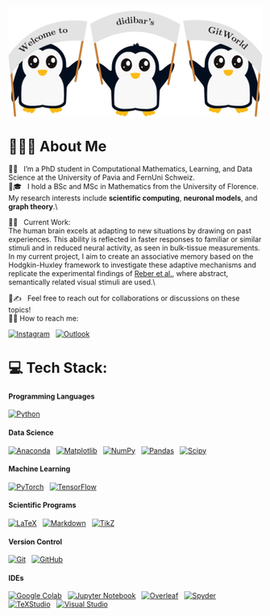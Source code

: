 ![BannerPNG](https://github.com/didibar/didibar/blob/main/Pingu/Pingu_2/Pingu2.jpg)

# 👩🏻‍💻 About Me

🐧💡 &nbsp; I’m a PhD student in Computational Mathematics, Learning, and Data Science at the University of Pavia and FernUni Schweiz.\
🐧🎓 &nbsp; I hold a BSc and MSc in Mathematics from the University of Florence. My research interests include **scientific computing**, **neuronal models**, and **graph theory**.\


🐧🧠 &nbsp; Current Work:\
The human brain excels at adapting to new situations by drawing on past experiences. This ability is reflected in faster responses to familiar or similar stimuli and in reduced neural activity, as seen in bulk-tissue measurements. In my current project, I aim to create an associative memory based on the Hodgkin-Huxley framework to investigate these adaptive mechanisms and replicate the experimental findings of [Reber et al.](https://github.com/rebrowski/neuralAdapatationInMTL), where abstract, semantically related visual stimuli are used.\

🐧✍️ &nbsp; Feel free to reach out for collaborations or discussions on these topics!\
🐧💬 How to reach me:

<a href="https://instagram.com/diletta.bartolini"><img alt="Instagram" src="https://img.shields.io/badge/-Instagram-05122A?logo=Instagram"/></a> &nbsp;
<a href="mailto:dilettabartolini98@live.it"><img alt="Outlook" src="https://img.shields.io/badge/-Outlook-05122A?style=flat&logo=microsoftoutlook"/></a> &nbsp;

# 💻 Tech Stack:

#### **Programming Languages**

[![Python](https://img.shields.io/badge/-Python-05122A?style=flat&logo=python)](https://www.python.org/doc/) &nbsp;

#### **Data Science**

[![Anaconda](https://img.shields.io/badge/-Anaconda-05122A?style=flat&logo=anaconda)](https://www.anaconda.com/) &nbsp;
[![Matplotlib](https://img.shields.io/badge/-Matplotlib-05122A?style=flat&logo=Matplotlib)](https://matplotlib.org/) &nbsp;
[![NumPy](https://img.shields.io/badge/-Numpy-05122A?style=flat&logo=numpy)](https://numpy.org/) &nbsp;
[![Pandas](https://img.shields.io/badge/-Pandas-05122A?style=flat&logo=pandas)](https://pandas.pydata.org/) &nbsp;
[![Scipy](https://img.shields.io/badge/-SciPy-05122A?style=flat&logo=scipy)](https://www.scipy.org/) &nbsp;

#### **Machine Learning**

[![PyTorch](https://img.shields.io/badge/-PyTorch-05122A?style=flat&logo=PyTorch)](https://pytorch.org/) &nbsp;
[![TensorFlow](https://img.shields.io/badge/-TensorFlow-05122A?style=flat&logo=TensorFlow)](https://www.tensorflow.org/) &nbsp;

#### **Scientific Programs**

[![LaTeX](https://img.shields.io/badge/-LaTeX-05122A?style=flat&logo=latex)](https://www.latex-project.org/) &nbsp;
[![Markdown](https://img.shields.io/badge/-Markdown-05122A?style=flat&logo=markdown)](https://daringfireball.net/projects/markdown/) &nbsp;
[![TikZ](https://img.shields.io/badge/-TikZ-05122A?style=flat&logo=latex)](https://www.ctan.org/pkg/pgf) &nbsp;

#### **Version Control**

[![Git](https://img.shields.io/badge/-Git-05122A?style=flat&logo=git)](https://git-scm.com/) &nbsp;
[![GitHub](https://img.shields.io/badge/-Github-05122A?style=flat&logo=github)](https://github.com/) &nbsp;

#### **IDEs**

[![Google Colab](https://img.shields.io/badge/-Google_Colab-05122A?style=flat&logo=googlecolab)](https://colab.research.google.com/) &nbsp;
[![Jupyter Notebook](https://img.shields.io/badge/-Jupyter_Notebook-05122A?style=flat&logo=jupyter)](https://jupyter.org/) &nbsp;
[![Overleaf](https://img.shields.io/badge/-Overleaf-05122A?style=flat&logo=overleaf)](https://www.overleaf.com/) &nbsp;
[![Spyder](https://img.shields.io/badge/-Spyder-05122A?style=flat&logo=spyder)](https://docs.spyder-ide.org/) &nbsp;
[![TeXStudio](https://img.shields.io/badge/-TeX_Studio-05122A?style=flat&logo=texstudio)](https://www.texstudio.org/) &nbsp;
[![Visual Studio](https://img.shields.io/badge/-Visual_Studio-05122A?style=flat&logo=visualstudio)](https://visualstudio.microsoft.com/) &nbsp;

